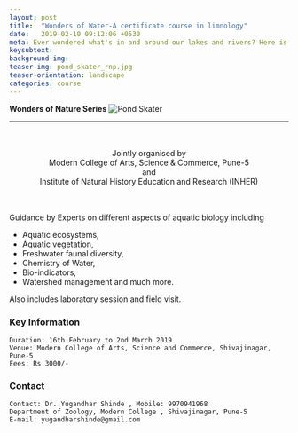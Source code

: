 ```yaml
---
layout: post
title:  "Wonders of Water-A certificate course in limnology"
date:   2019-02-10 09:12:06 +0530
meta: Ever wondered what's in and around our lakes and rivers? Here is a course on different aspects of aquatic biology including Aquatic ecosystems, Aquatic vegetation,Freshwater faunal diversity, Chemistry of Water, Bio-indicators, Watershed management and much more. Also includes Laboratory session and Field Visit. Course starts on 16th February 2019.
keysubtext: 
background-img: 
teaser-img: pond_skater_rnp.jpg
teaser-orientation: landscape
categories: course
---
```


**Wonders of Nature Series**
<img src="{{ site.base_url}}/assets/imgs/pond_skater_rnp.jpg"
class="img-responsive" alt="Pond Skater">

---
<center>
<br />
<br />
Jointly organised by<br />
Modern College of Arts, Science & Commerce, Pune-5<br /> 
and <br /> 
Institute of Natural History Education and Research (INHER)<br /> 
<br />
<br />
</center>

Guidance by Experts on different aspects of aquatic biology including

+ Aquatic ecosystems, 
+ Aquatic vegetation,
+ Freshwater faunal diversity,
+ Chemistry of Water, 
+ Bio-indicators, 
+ Watershed management and much more. 

Also includes laboratory session and field visit.


### Key Information ###
    Duration: 16th February to 2nd March 2019
    Venue: Modern College of Arts, Science and Commerce, Shivajinagar, Pune-5
    Fees: Rs 3000/-

### Contact
    Contact: Dr. Yugandhar Shinde , Mobile: 9970941968
    Department of Zoology, Modern College , Shivajinagar, Pune-5 
    E-mail: yugandharshinde@gmail.com

